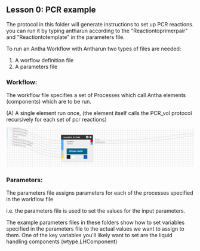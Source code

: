## Lesson 0: PCR example

The protocol in this folder will generate instructions to set up PCR reactions. you can run it by typing antharun
according to the "Reactiontoprimerpair" and "Reactiontotemplate" in the parameters file. 


To run an Antha Workflow with Antharun two types of files are needed: 


1. A worflow definition file
2. A parameters file 

### Workflow:
The workflow file specifies a set of Processes which call Antha elements 
(components) which are to be run. 


(A) A single element run once, (the element itself calls the PCR_vol protocol recursively for each set of pcr reactions)
 
![Auto PCR](autopcrhover.png)



### Parameters:
The parameters file assigns parameters for each of the processes specified in the workflow file

i.e. the parameters file is used to set the values for the input parameters.

The example parameters files in these folders show how to set variables specified in the parameters file to the actual values we want to assign to them.
One of the key variables you'll likely want to set are the liquid handling components (wtype.LHComponent) 


